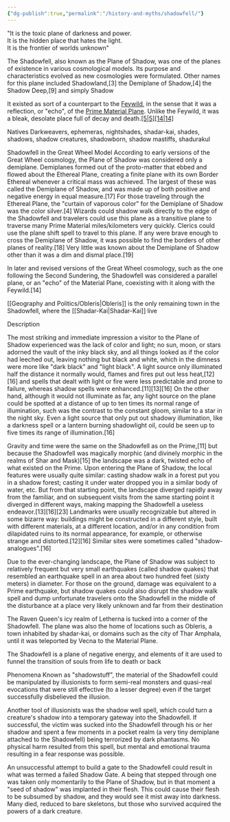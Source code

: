 ```yaml
---
{"dg-publish":true,"permalink":"/history-and-myths/shadowfell/"}
---
```


  
"It is the toxic plane of darkness and power.  
It is the hidden place that hates the light.  
It is the frontier of worlds unknown"


The Shadowfell, also known as the Plane of Shadow, was one of the planes of existence in various cosmological models. Its purpose and characteristics evolved as new cosmologies were formulated. Other names for this plane included Shadowland,[3] the Demiplane of Shadow,[4] the Shadow Deep,[9] and simply Shadow

It existed as sort of a counterpart to the [Feywild](https://forgottenrealms.fandom.com/wiki/Feywild "Feywild"), in the sense that it was a reflection, or "echo", of the [Prime Material Plane](https://forgottenrealms.fandom.com/wiki/Prime_Material_Plane "Prime Material Plane"). Unlike the Feywild, it was a bleak, desolate place full of decay and death.[[5\|5]](https://forgottenrealms.fandom.com/wiki/Shadowfell#cite_note-FRCG-p69-6)[[14\|14]](https://forgottenrealms.fandom.com/wiki/Shadowfell#cite_note-DMG5e-p43,51-52-15)

Natives
Darkweavers, ephemeras, nightshades, shadar-kai, shades, shadows, shadow creatures, shadowborn, shadow mastiffs, shadurakul

Shadowfell in the Great Wheel Model
According to early versions of the Great Wheel cosmology, the Plane of Shadow was considered only a demiplane. Demiplanes formed out of the proto-matter that ebbed and flowed about the Ethereal Plane, creating a finite plane with its own Border Ethereal whenever a critical mass was achieved. The largest of these was called the Demiplane of Shadow, and was made up of both positive and negative energy in equal measure.[17] For those traveling through the Ethereal Plane, the "curtain of vaporous color" for the Demiplane of Shadow was the color silver.[4] Wizards could shadow walk directly to the edge of the Shadowfell and travelers could use this plane as a transitive plane to traverse many Prime Material miles/kilometers very quickly. Clerics could use the plane shift spell to travel to this plane. If any were brave enough to cross the Demiplane of Shadow, it was possible to find the borders of other planes of reality.[18] Very little was known about the Demiplane of Shadow other than it was a dim and dismal place.[19]

In later and revised versions of the Great Wheel cosmology, such as the one following the Second Sundering, the Shadowfell was considered a parallel plane, or an "echo" of the Material Plane, coexisting with it along with the Feywild.[14]

[[Geography and Politics/Obleris\|Obleris]] is the only remaining town in the Shadowfell, where the [[Shadar-Kai\|Shadar-Kai]] live

Description

The most striking and immediate impression a visitor to the Plane of Shadow experienced was the lack of color and light; no sun, moon, or stars adorned the vault of the inky black sky, and all things looked as if the color had leeched out, leaving nothing but black and white, which in the dimness were more like "dark black" and "light black". A light source only illuminated half the distance it normally would, flames and fires put out less heat,[12][16] and spells that dealt with light or fire were less predictable and prone to failure, whereas shadow spells were enhanced.[11][13][16] On the other hand, although it would not illuminate as far, any light source on the plane could be spotted at a distance of up to ten times its normal range of illumination, such was the contrast to the constant gloom, similar to a star in the night sky. Even a light source that only put out shadowy illumination, like a darkness spell or a lantern burning shadowlight oil, could be seen up to five times its range of illumination.[16]

Gravity and time were the same on the Shadowfell as on the Prime,[11] but because the Shadowfell was magically morphic (and divinely morphic in the realms of Shar and Mask)[15] the landscape was a dark, twisted echo of what existed on the Prime. Upon entering the Plane of Shadow, the local features were usually quite similar: casting shadow walk in a forest put you in a shadow forest; casting it under water dropped you in a similar body of water, etc. But from that starting point, the landscape diverged rapidly away from the familiar, and on subsequent visits from the same starting point it diverged in different ways, making mapping the Shadowfell a useless endeavor.[13][16][23] Landmarks were usually recognizable but altered in some bizarre way: buildings might be constructed in a different style, built with different materials, at a different location, and/or in any condition from dilapidated ruins to its normal appearance, for example, or otherwise strange and distorted.[12][16] Similar sites were sometimes called "shadow-analogues".[16]

Due to the ever-changing landscape, the Plane of Shadow was subject to relatively frequent but very small earthquakes (called shadow quakes) that resembled an earthquake spell in an area about two hundred feet (sixty meters) in diameter. For those on the ground, damage was equivalent to a Prime earthquake, but shadow quakes could also disrupt the shadow walk spell and dump unfortunate travelers onto the Shadowfell in the middle of the disturbance at a place very likely unknown and far from their destination


 The Raven Queen's icy realm of Letherna is tucked into a corner of the Shadowfell. The plane was also the home of locations such as Obleris, a town inhabited by shadar-kai, or domains such as the city of Thar Amphala, until it was teleported by Vecna to the Material Plane.

The Shadowfell is a plane of negative energy, and elements of it are used to funnel the transition of souls from life to death or back

Phenomena
Known as "shadowstuff", the material of the Shadowfell could be manipulated by illusionists to form semi-real monsters and quasi-real evocations that were still effective (to a lesser degree) even if the target successfully disbelieved the illusion.

Another tool of illusionists was the shadow well spell, which could turn a creature's shadow into a temporary gateway into the Shadowfell. If successful, the victim was sucked into the Shadowfell through his or her shadow and spent a few moments in a pocket realm (a very tiny demiplane attached to the Shadowfell) being terrorized by dark phantasms. No physical harm resulted from this spell, but mental and emotional trauma resulting in a fear response was possible.

An unsuccessful attempt to build a gate to the Shadowfell could result in what was termed a failed Shadow Gate. A being that stepped through one was taken only momentarily to the Plane of Shadow, but in that moment a "seed of shadow" was implanted in their flesh. This could cause their flesh to be subsumed by shadow, and they would see it mist away into darkness. Many died, reduced to bare skeletons, but those who survived acquired the powers of a dark creature.

